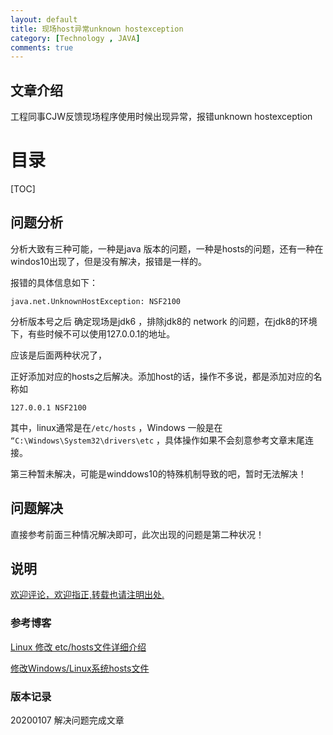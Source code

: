 ```yaml
---
layout: default
title: 现场host异常unknown hostexception
category: [Technology , JAVA]
comments: true
---
```


## 文章介绍
工程同事CJW反馈现场程序使用时候出现异常，报错unknown hostexception 






# 目录

[TOC]








## 问题分析

分析大致有三种可能，一种是java 版本的问题，一种是hosts的问题，还有一种在windos10出现了，但是没有解决，报错是一样的。

报错的具体信息如下：
```
java.net.UnknownHostException: NSF2100
```


分析版本号之后 确定现场是jdk6 ，排除jdk8的 network 的问题，在jdk8的环境下，有些时候不可以使用127.0.0.1的地址。

应该是后面两种状况了，

正好添加对应的hosts之后解决。添加host的话，操作不多说，都是添加对应的名称如
```
127.0.0.1 NSF2100
```

其中，linux通常是在`/etc/hosts` ，Windows 一般是在 `“C:\Windows\System32\drivers\etc` ，具体操作如果不会刻意参考文章末尾连接。


第三种暂未解决，可能是winddows10的特殊机制导致的吧，暂时无法解决！



## 问题解决

直接参考前面三种情况解决即可，此次出现的问题是第二种状况！




## 说明

[欢迎评论，欢迎指正,转载也请注明出处.](https://wangkun19930608.github.io/technology/java/2019/11/28/company-net-host-error/ )


### 参考博客

[Linux 修改 etc/hosts文件详细介绍](https://blog.csdn.net/aempty/article/details/79593625 )


[修改Windows/Linux系统hosts文件 ](https://www.cmsky.com/linux-hosts/ )

### 版本记录
20200107 解决问题完成文章
